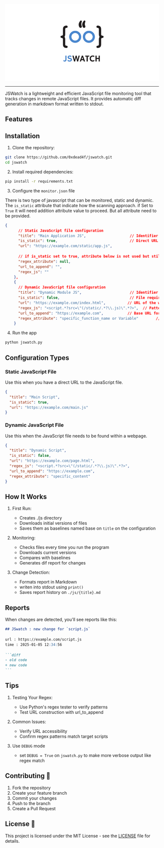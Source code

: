 ![Logo](logo.png)

---

JSWatch is a lightweight and efficient JavaScript file monitoring tool that tracks changes in remote JavaScript files. It provides automatic diff generation in markdown format written to stdout.

## Features

## Installation

1. Clone the repository:

```bash
git clone https://github.com/0xdead4f/jswatch.git
cd jswatch
```

2. Install required dependencies:

```bash
pip install -r requirements.txt
```

3. Configure the `monitor.json` file

There is two type of javascript that can be monitored, static and dynamic. The `is_static` attribute that indicate how the scanning approach. if Set to `True` it will need addition attribute value to proceed. But all attribute need to be provided.

```json
{
      // Static JavaScript file configuration
      "title": "Main Application JS",                    // Identifier for the file, will be used as filename
      "is_static": true,                                 // Direct URL to JS file
      "url": "https://example.com/static/app.js",

      // if is_static set to true, attribute below is not used but still must be provided
      "regex_attribute": null,
      "url_to_append": "",
      "regex_js": ""
    },
    {
      // Dynamic JavaScript file configuration
      "title": "Dynamic Module JS",                      // Identifier for monitoring
      "is_static": false,                                // File requires scraping from webpage
      "url": "https://example.com/index.html",          // URL of the webpage containing the script
      "regex_js": "<script.*?src=\"(/static/.*?\\.js)\".*?>",  // Pattern to find script tags
      "url_to_append": "https://example.com",           // Base URL for completing relative paths
      "regex_attribute": "specific_function_name or Variable"        // Pattern to identify correct script content
    }
```

4. Run the app

```bash
python jswatch.py
```

## Configuration Types

### Static JavaScript File

Use this when you have a direct URL to the JavaScript file.

```json
{
  "title": "Main Script",
  "is_static": true,
  "url": "https://example.com/main.js"
}
```

### Dynamic JavaScript File

Use this when the JavaScript file needs to be found within a webpage.

```json
{
  "title": "Dynamic Script",
  "is_static": false,
  "url": "https://example.com/page.html",
  "regex_js": "<script.*?src=\"(/static/.*?\\.js)\".*?>",
  "url_to_append": "https://example.com",
  "regex_attribute": "specific_content"
}
```

## How It Works

1. First Run:

   - Creates ./js directory
   - Downloads initial versions of files
   - Saves them as baselines named base on `title` on the configuration

2. Monitoring:

   - Checks files every time you run the program
   - Downloads current versions
   - Compares with baselines
   - Generates dif report for changes

3. Change Detection:
   - Formats report in Markdown
   - writen into stdout using `print()`
   - Saves report history on `./js/{title}.md`

## Reports

When changes are detected, you'll see reports like this:

````markdown
## JSwatch : new change for `script.js`

url : https://example.com/script.js
time : 2025-01-05 12:34:56

```diff
- old code
+ new code
```
````

## Tips

1. Testing Your Regex:

   - Use Python's regex tester to verify patterns
   - Test URL construction with url_to_append

2. Common Issues:

   - Verify URL accessibility
   - Confirm regex patterns match target scripts

3. Use `DEBUG` mode
   - set `DEBUG = True` on `jswatch.py` to make more verbose output like regex match

## Contributing 🤝

1. Fork the repository
2. Create your feature branch
3. Commit your changes
4. Push to the branch
5. Create a Pull Request

## License 📄

This project is licensed under the MIT License - see the [LICENSE](LICENSE) file for details.
